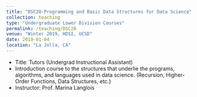 ```yaml
---
title: "DSC20-Programming and Basic Data Structures for Data Science"
collection: teaching
type: "Undergraduate Lower Division Courses"
permalink: /teaching/DSC20
venue: "Winter 2019, HDSI, UCSD"
date: 2019-01-04
location: "La Jolla, CA"
---
```


- Title: Tutors (Undergrad Instructional Assistant)
- Introduction course to the structures that underlie the programs, algorithms, and languages used in data science. (Recursion, Higher-Order Functions, Data Structures, etc.)
- Instructor: Prof. Marina Langlois
